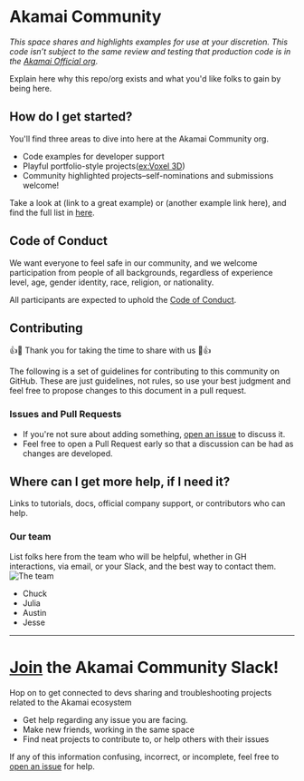 # Akamai Community

_This space shares and highlights examples for use at your discretion. This code isn’t subject to the same review and testing that production code is in the [Akamai Official org](https://github.com/akamai)_.

Explain here why this repo/org exists and what you'd like folks to gain by being here.
  
    
## How do I get started?
You'll find three areas to dive into here at the Akamai Community org.
- Code examples for developer support
- Playful portfolio-style projects([ex:Voxel 3D]())
- Community highlighted projects–self-nominations and submissions welcome!

Take a look at (link to a great example) or (another example link here), and find the full list in [here]().

  
## Code of Conduct

We want everyone to feel safe in our community, and we welcome participation
from people of all backgrounds, regardless of experience level, age, gender 
identity, race, religion, or nationality.

All participants are expected to uphold the [Code of Conduct](CODE_OF_CONDUCT.md).

  
## Contributing
:+1::tada: Thank you for taking the time to share with us :tada::+1:

The following is a set of guidelines for contributing to this community
on GitHub. These are just guidelines, not rules, so use your best judgment and
feel free to propose changes to this document in a pull request.

### Issues and Pull Requests

- If you're not sure about adding something, [open an issue]() to discuss it.
- Feel free to open a Pull Request early so that a discussion can be had as changes are developed.

  
## Where can I get more help, if I need it?
Links to tutorials, docs, official company support, or contributors who can help.

### Our team
List folks here from the team who will be helpful, whether in GH interactions, via email, or your Slack, and the best way to contact them.
![The team](https://cdn.abcotvs.com/dip/images/514736_021215-cc-penguin-sweaters-img.jpg?w=1600)

- Chuck
- Julia
- Austin
- Jesse

---------
# [Join]() the Akamai Community Slack!
Hop on to get connected to devs sharing and troubleshooting projects related to the Akamai ecosystem
  - Get help regarding any issue you are facing.
  - Make new friends, working in the same space
  - Find neat projects to contribute to, or help others with their issues

If any of this information confusing, incorrect, or incomplete, feel free to
[open an issue]()
for help.
